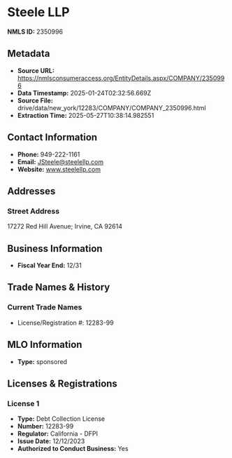 # Steele LLP

**NMLS ID:** 2350996

## Metadata
- **Source URL:** https://nmlsconsumeraccess.org/EntityDetails.aspx/COMPANY/2350996
- **Data Timestamp:** 2025-01-24T02:32:56.669Z
- **Source File:** drive/data/new_york/12283/COMPANY/COMPANY_2350996.html
- **Extraction Time:** 2025-05-27T10:38:14.982551

## Contact Information
- **Phone:** 949-222-1161
- **Email:** JSteele@steelellp.com
- **Website:** www.steelellp.com

## Addresses
### Street Address
17272 Red Hill Avenue; Irvine, CA 92614

## Business Information
- **Fiscal Year End:** 12/31

## Trade Names & History
### Current Trade Names
- License/Registration #: 12283-99

## MLO Information
- **Type:** sponsored

## Licenses & Registrations

### License 1
- **Type:** Debt Collection License
- **Number:** 12283-99
- **Regulator:** California - DFPI
- **Issue Date:** 12/12/2023
- **Authorized to Conduct Business:** Yes
